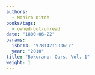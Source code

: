 ```yaml
---
authors:
  - Mohiro Kitoh
books/tags:
  - owned-but-unread
date: "1800-06-22"
params:
  isbn13: "9781421533612"
  year: "2010"
title: "Bokurano: Ours, Vol. 1"
weight: 1
---
```


<!--more-->
